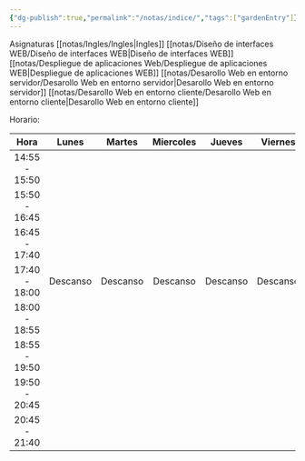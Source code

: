 ```yaml
---
{"dg-publish":true,"permalink":"/notas/indice/","tags":["gardenEntry"]}
---
```


Asignaturas
[[notas/Ingles/Ingles\|Ingles]]
[[notas/Diseño de interfaces WEB/Diseño de interfaces WEB\|Diseño de interfaces WEB]]
[[notas/Despliegue de aplicaciones Web/Despliegue de aplicaciones WEB\|Despliegue de aplicaciones WEB]]
[[notas/Desarollo Web en entorno servidor/Desarollo Web en entorno servidor\|Desarollo Web en entorno servidor]]
[[notas/Desarollo Web en entorno cliente/Desarollo Web en entorno cliente\|Desarollo Web en entorno cliente]]

Horario:

|     Hora      |  Lunes   |  Martes  | Miercoles |  Jueves  | Viernes  |
| :-----------: | :------: | :------: | :-------: | :------: | :------: |
| 14:55 - 15:50 |          |          |           |          |          |
| 15:50 - 16:45 |          |          |           |          |          |
| 16:45 - 17:40 |          |          |           |          |          |
| 17:40 - 18:00 | Descanso | Descanso | Descanso  | Descanso | Descanso |
| 18:00 - 18:55 |          |          |           |          |          |
| 18:55 - 19:50 |          |          |           |          |          |
| 19:50 - 20:45 |          |          |           |          |          |
| 20:45 - 21:40 |          |          |           |          |          |
